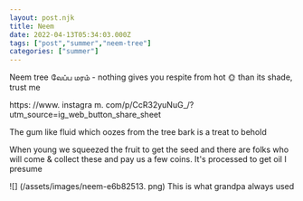 ```yaml
---
layout: post.njk
title: Neem
date: 2022-04-13T05:34:03.000Z
tags: ["post","summer","neem-tree"]
categories: ["summer"]
---
```


Neem tree வேப்ப மரம் - nothing gives you respite from hot 🌞 than its shade, trust me

https: //www. instagra
m. com/p/CcR32yuNuG\_/?utm\_source=ig\_web\_button\_share\_sheet

The gum like fluid which oozes from the tree bark is a treat to behold

When young we squeezed the fruit to get the seed and there are folks who will come & collect these and pay us a few coins. It's processed to get oil I presume

![] (/assets/images/neem-e6b82513. png) This is what grandpa always used
